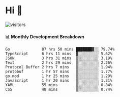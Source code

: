 # Hi 👋
 
![visitors](https://visitor-badge.glitch.me/badge?page_id=sorcererxw.sorcererx)

#### 📊 Monthly Development Breakdown

<!--START_SECTION:waka-->
```text
Go              87 hrs 50 mins ███████▓░░ 79.74%
TypeScript      6 hrs 11 mins  ▓░░░░░░░░░ 5.62%
JSON            3 hrs 31 mins  ▒░░░░░░░░░ 3.19%
Text            2 hrs 29 mins  ▒░░░░░░░░░ 2.26%
Protocol Buffer 2 hrs 7 mins   ▒░░░░░░░░░ 1.94%
protobuf        1 hr 57 mins   ▒░░░░░░░░░ 1.77%
go.mod          1 hr 25 mins   ▒░░░░░░░░░ 1.29%
JavaScript      1 hr 20 mins   ▒░░░░░░░░░ 1.21%
YAML            55 mins        ▒░░░░░░░░░ 0.84%
CSS             48 mins        ▒░░░░░░░░░ 0.74%
```
<!--END_SECTION:waka-->
